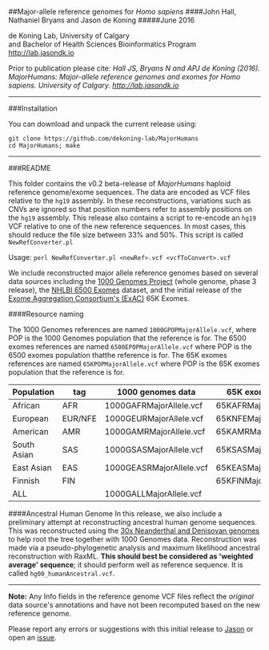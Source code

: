##Major-allele reference genomes for *Homo sapiens*
####John Hall, Nathaniel Bryans and Jason de Koning
#####June 2016

de Koning Lab, University of Calgary <BR>
and Bachelor of Health Sciences Bioinformatics Program  <BR>
http://lab.jasondk.io  <BR>

Prior to publication please cite: *Hall JS, Bryans N and APJ de Koning (2016). MajorHumans: Major-allele reference genomes and exomes for Homo sapiens. University of Calgary. http://lab.jasondk.io*

---

###Installation

You can download and unpack the current release using:
```
git clone https://github.com/dekoning-lab/MajorHumans
cd MajorHumans; make
```

---
###README

This folder contains the v0.2 beta-release of *MajorHumans* haploid reference genome/exome sequences. The data are encoded as VCF files relative to the `hg19` assembly. In these reconstructions, variations such as CNVs are ignored  so that position numbers refer to assembly positions on the `hg19` assembly. This release also contains a script to re-encode an `hg19` VCF relative to one of the new reference sequences. In most cases, this should reduce the file size between 33% and 50%. This script is called `NewRefConverter.pl`

   Usage: `perl NewRefConverter.pl <newRef>.vcf <vcfToConvert>.vcf`

We include reconstructed major allele reference genomes based on several data sources including the [1000 Genomes Project](http://www.1000genomes.org) (whole genome, phase 3 release), the [NHLBI 6500 Exomes](http://evs.gs.washington.edu/EVS/) dataset, and the initial release of the [Exome Aggregation Consortium's (ExAC)](http://exac.broadinstitute.org) 65K Exomes.

####Resource naming

The 1000 Genomes references are named `1000GPOPMajorAllele.vcf`, where POP is the 1000 Genomes population that the reference is for. The 6500 exomes references are named `6500EPOPMajorAllele.vcf` where POP is the 6500 exomes population thatthe reference is for. The 65K exomes references are named `65KPOPMajorAllele.vcf` where POP is the 65K exomes population that the reference is for.

|Population | tag | 1000 genomes data | 65K exomes data|6500 exomes data|
|---|---|---|---|---|
|African|AFR|1000GAFRMajorAllele.vcf|65KAFRMajorAllele.vcf|6500AFRMajorAllele.vcf|
|European|EUR/NFE| 1000GEURMajorAllele.vcf| 65KNFEMajorAllele.vcf|6500EURMajorAllele.vcf|
|American|AMR|1000GAMRMajorAllele.vcf|65KAMRMajorAllele.vcf|
|South Asian|SAS| 1000GSASMajorAllele.vcf| 65KSASMajorAllele.vcf|
|East Asian|EAS| 1000GEASRMajorAllele.vcf| 65KEASMajorAllele.vcf|
|Finnish|FIN| | 65KFINMajorAllele.vcf| |
|ALL| |1000GALLMajorAllele.vcf| | |

####Ancestral Human Genome
In this release, we also include a preliminary attempt at reconstructing ancestral human genome sequences. This was reconstructed using the [30x Neanderthal and Denisovan genomes](http://www.eva.mpg.de/neandertal/index.html) to help root the tree together with 1000 Genomes data. Reconstruction was made via a pseudo-phylogenetic analysis and maximum likelihood ancestral reconstruction with RaxML. **This should best be considered as 'weighted average' sequence**; it should perform well as reference sequence. It is called `hg00_humanAncestral.vcf`.

---

**Note:** Any Info fields in the reference genome VCF files reflect the *original* data source's annotations and have not been recomputed based on the new reference genome.

Please report any errors or suggestions with this initial release to [Jason](mailto:jason.dekoning@ucalgary.ca) or open an [issue](https://github.com/dekoning-lab/MajorHumans/issues/new).
